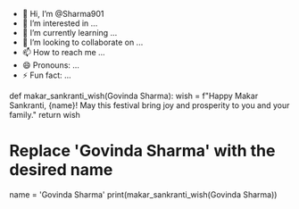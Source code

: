 - 👋 Hi, I’m @Sharma901
- 👀 I’m interested in ...
- 🌱 I’m currently learning ...
- 💞️ I’m looking to collaborate on ...
- 📫 How to reach me ...
- 😄 Pronouns: ...
- ⚡ Fun fact: ...

<!---
Sharma901/Sharma901 is a ✨ special ✨ repository because its `README.md` (this file) appears on your GitHub profile.
You can click the Preview link to take a look at your changes.
--->
def makar_sankranti_wish(Govinda Sharma):
    wish = f"Happy Makar Sankranti, {name}! May this festival bring joy and prosperity to you and your family."
    return wish

# Replace 'Govinda Sharma' with the desired name
name = 'Govinda Sharma'
print(makar_sankranti_wish(Govinda Sharma))
